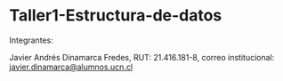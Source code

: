 # Taller1-Estructura-de-datos

Integrantes:

Javier Andrés Dinamarca Fredes, RUT: 21.416.181-8, correo institucional: javier.dinamarca@alumnos.ucn.cl